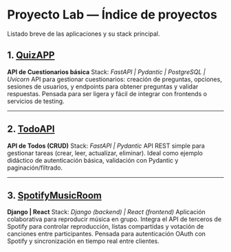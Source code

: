 # Proyecto Lab — Índice de proyectos


Listado breve de las aplicaciones y su stack principal.


## 1. [QuizAPP](https://github.com/mouleen/lab/tree/main/quizapp) 
**API de Cuestionarios básica**
Stack: *FastAPI | Pydantic | PostgreSQL | Uvicorn*
API para gestionar cuestionarios: creación de preguntas, opciones, sesiones de usuarios, y endpoints para obtener preguntas y validar respuestas. Pensada para ser ligera y fácil de integrar con frontends o servicios de testing.


---


## 2. [TodoAPI](https://github.com/mouleen/lab/tree/main/2dofastapi) 
**API de Todos (CRUD)**
Stack: *FastAPI | Pydantic*
API REST simple para gestionar tareas (crear, leer, actualizar, eliminar). Ideal como ejemplo didáctico de autenticación básica, validación con Pydantic y paginación/filtrado.


---


## 3. [SpotifyMusicRoom](https://github.com/mouleen/lab/tree/main/django_music_app/music_controller)
**Django | React**
Stack: *Django (backend) | React (frontend)*
Aplicación colaborativa para reproducir música en grupo. Integra el API de terceros de Spotify para controlar reproducción, listas compartidas y votación de canciones entre participantes. Pensada para autenticación OAuth con Spotify y sincronización en tiempo real entre clientes.
